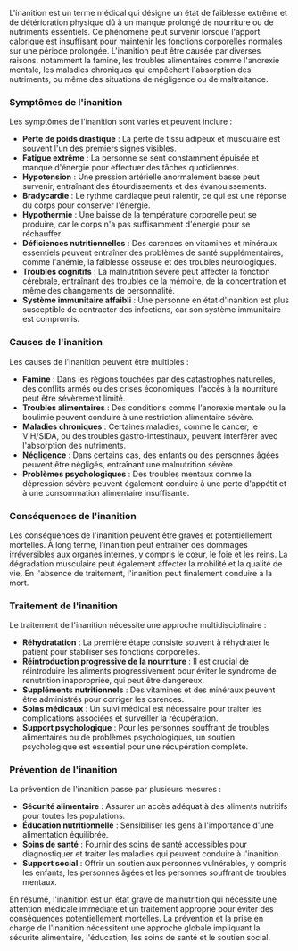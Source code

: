 L'inanition est un terme médical qui désigne un état de faiblesse extrême et de détérioration physique dû à un manque prolongé de nourriture ou de nutriments essentiels. Ce phénomène peut survenir lorsque l'apport calorique est insuffisant pour maintenir les fonctions corporelles normales sur une période prolongée. L'inanition peut être causée par diverses raisons, notamment la famine, les troubles alimentaires comme l'anorexie mentale, les maladies chroniques qui empêchent l'absorption des nutriments, ou même des situations de négligence ou de maltraitance.

### Symptômes de l'inanition

Les symptômes de l'inanition sont variés et peuvent inclure :

- **Perte de poids drastique** : La perte de tissu adipeux et musculaire est souvent l'un des premiers signes visibles.
- **Fatigue extrême** : La personne se sent constamment épuisée et manque d'énergie pour effectuer des tâches quotidiennes.
- **Hypotension** : Une pression artérielle anormalement basse peut survenir, entraînant des étourdissements et des évanouissements.
- **Bradycardie** : Le rythme cardiaque peut ralentir, ce qui est une réponse du corps pour conserver l'énergie.
- **Hypothermie** : Une baisse de la température corporelle peut se produire, car le corps n'a pas suffisamment d'énergie pour se réchauffer.
- **Déficiences nutritionnelles** : Des carences en vitamines et minéraux essentiels peuvent entraîner des problèmes de santé supplémentaires, comme l'anémie, la faiblesse osseuse et des troubles neurologiques.
- **Troubles cognitifs** : La malnutrition sévère peut affecter la fonction cérébrale, entraînant des troubles de la mémoire, de la concentration et même des changements de personnalité.
- **Système immunitaire affaibli** : Une personne en état d'inanition est plus susceptible de contracter des infections, car son système immunitaire est compromis.

### Causes de l'inanition

Les causes de l'inanition peuvent être multiples :

- **Famine** : Dans les régions touchées par des catastrophes naturelles, des conflits armés ou des crises économiques, l'accès à la nourriture peut être sévèrement limité.
- **Troubles alimentaires** : Des conditions comme l'anorexie mentale ou la boulimie peuvent conduire à une restriction alimentaire sévère.
- **Maladies chroniques** : Certaines maladies, comme le cancer, le VIH/SIDA, ou des troubles gastro-intestinaux, peuvent interférer avec l'absorption des nutriments.
- **Négligence** : Dans certains cas, des enfants ou des personnes âgées peuvent être négligés, entraînant une malnutrition sévère.
- **Problèmes psychologiques** : Des troubles mentaux comme la dépression sévère peuvent également conduire à une perte d'appétit et à une consommation alimentaire insuffisante.

### Conséquences de l'inanition

Les conséquences de l'inanition peuvent être graves et potentiellement mortelles. À long terme, l'inanition peut entraîner des dommages irréversibles aux organes internes, y compris le cœur, le foie et les reins. La dégradation musculaire peut également affecter la mobilité et la qualité de vie. En l'absence de traitement, l'inanition peut finalement conduire à la mort.

### Traitement de l'inanition

Le traitement de l'inanition nécessite une approche multidisciplinaire :

- **Réhydratation** : La première étape consiste souvent à réhydrater le patient pour stabiliser ses fonctions corporelles.
- **Réintroduction progressive de la nourriture** : Il est crucial de réintroduire les aliments progressivement pour éviter le syndrome de renutrition inappropriée, qui peut être dangereux.
- **Suppléments nutritionnels** : Des vitamines et des minéraux peuvent être administrés pour corriger les carences.
- **Soins médicaux** : Un suivi médical est nécessaire pour traiter les complications associées et surveiller la récupération.
- **Support psychologique** : Pour les personnes souffrant de troubles alimentaires ou de problèmes psychologiques, un soutien psychologique est essentiel pour une récupération complète.

### Prévention de l'inanition

La prévention de l'inanition passe par plusieurs mesures :

- **Sécurité alimentaire** : Assurer un accès adéquat à des aliments nutritifs pour toutes les populations.
- **Éducation nutritionnelle** : Sensibiliser les gens à l'importance d'une alimentation équilibrée.
- **Soins de santé** : Fournir des soins de santé accessibles pour diagnostiquer et traiter les maladies qui peuvent conduire à l'inanition.
- **Support social** : Offrir un soutien aux personnes vulnérables, y compris les enfants, les personnes âgées et les personnes souffrant de troubles mentaux.

En résumé, l'inanition est un état grave de malnutrition qui nécessite une attention médicale immédiate et un traitement approprié pour éviter des conséquences potentiellement mortelles. La prévention et la prise en charge de l'inanition nécessitent une approche globale impliquant la sécurité alimentaire, l'éducation, les soins de santé et le soutien social.